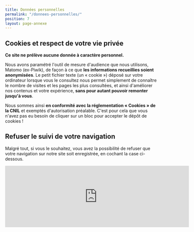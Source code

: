 ```yaml
---
title: Données personnelles
permalink: "/donnees-personnelles/"
position: 7
layout: page-annexe
---
```


## Cookies et respect de votre vie privée ##
**Ce site ne prélève aucune donnée à caractère personnel.**

Nous avons paramétré l'outil de mesure d'audience que nous utilisons, Matomo (ex-Piwik), de façon à ce que **les informations recueillies soient anonymisées**. Le petit fichier texte (un « cookie ») déposé sur votre ordinateur lorsque vous le consultez nous permet simplement de connaître le nombre de visites et les pages les plus consultées, et ainsi d'améliorer nos contenus et votre expérience, **sans pour autant pouvoir remonter jusqu'à vous**. 

Nous sommes ainsi **en conformité avec la réglementation « Cookies » de la CNIL** et exemptés d'autorisation préalable. C'est pour cela que vous n'avez pas eu besoin de cliquer sur un bloc pour accepter le dépôt de cookies ! 

## Refuser le suivi de votre navigation ##
Malgré tout, si vous le souhaitez, vous avez la possibilité de refuser que votre navigation sur notre site soit enregistrée, en cochant la case ci-dessous.

<iframe style="border: 0; height: 200px; width: 600px;" src="https://stats.data.gouv.fr/index.php?module=CoreAdminHome&action=optOut&language=fr&fontSize=1rem&fontFamily=%22Open%20Sans%22"></iframe>

